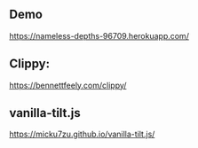 ## Demo
https://nameless-depths-96709.herokuapp.com/

## Clippy:
https://bennettfeely.com/clippy/

## vanilla-tilt.js
https://micku7zu.github.io/vanilla-tilt.js/
